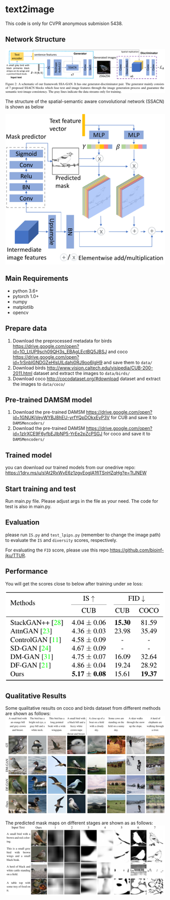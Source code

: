 # text2image
This code is only for CVPR anonymous submision 5438.
## Network Structure
![network_structure](./figures/framework.png)

The structure of the spatial-semantic aware convolutional network (SSACN) is shown as below

![ssacn](./figures/ssacn.png)

## Main Requirements
* python 3.6+
* pytorch 1.0+
* numpy
* matplotlib
* opencv


## Prepare data
1. Download the preprocessed metadata for birds https://drive.google.com/open?id=1O_LtUP9sch09QH3s_EBAgLEctBQ5JBSJ and coco https://drive.google.com/open?id=1rSnbIGNDGZeHlsUlLdahj0RJ9oo6lgH9 and save them to `data/`
2. Download  birds http://www.vision.caltech.edu/visipedia/CUB-200-2011.html dataset and extract the images to `data/birds/`
3. Download  coco http://cocodataset.org/#download dataset and extract the images to `data/coco/`

## Pre-trained DAMSM model
1. Download the pre-trained DAMSM https://drive.google.com/open?id=1GNUKjVeyWYBJ8hEU-yrfYQpDOkxEyP3V for CUB and save it to `DAMSMencoders/`
2. Download the pre-trained DAMSM https://drive.google.com/open?id=1zIrXCE9F6yfbEJIbNP5-YrEe2pZcPSGJ for coco and save it to `DAMSMencoders/`

## Trained model
you can download our trained models from our onedrive repo: https://1drv.ms/u/s!At2RxWvE6z1zgvEoglA1flTSnHZqHg?e=TtJNEW

## Start training and test
Run main.py file. Please adjust args in the file as your need.
The code for test is also in main.py.

## Evaluation
please run `IS.py` and `test_lpips.py` (remember to change the image path) to evaluate the `IS` and `diversity` scores, respectively.

For evaluating the `FID` score, please use this repo https://github.com/bioinf-jku/TTUR.


## Performance
You will get the scores close to below after training under xe loss:

![results](./figures/results.png)

## Qualitative Results
Some qualitative results on coco and birds dataset from different methods are shown as follows:
![qualitative_results](./figures/qualitative.png)

The predicted mask maps on different stages are shown as as follows:
![mask](./figures/mask.png)
